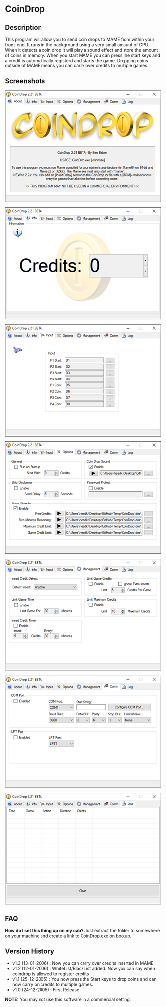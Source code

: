 # CoinDrop

## Description

This program will allow you to send coin drops to MAME from within your front-end. It runs in the background using a very small amount of CPU. When it detects a coin drop it will play a sound effect and store the amount of coins in memory. When you start MAME you can press the start keys and a credit is automatically registerd and starts the game. Dropping coins outside of MAME means you can carry over credits to multiple games.

## Screenshots

![](/images/CoinDrop1.png)

![](/images/CoinDrop2.png)

![](/images/CoinDrop3.png)

![](/images/CoinDrop4.png)

![](/images/CoinDrop5.png)

![](/images/CoinDrop6.png)

![](/images/CoinDrop7.png)

## FAQ

**How do I set this thing up on my cab?**
Just extract the folder to somewhere on your machine and create a link to CoinDrop.exe on bootup.

## Version History

- v1.3 (13-01-2006) : Now you can carry over credits inserted in MAME
- v1.2 (12-01-2006) : WhiteList/BlackList added. Now you can say when coindrop is allowed to register credits
- v1.1 (25-12-2005) : You now press the Start keys to drop coins and can now carry on credits to multiple games.
- v1.0 (24-12-2005) : First Release

**NOTE:** You may not use this software in a commercial setting.
